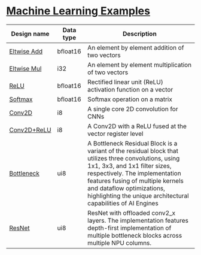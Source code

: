 <!---//===- README.md --------------------------*- Markdown -*-===//
//
// This file is licensed under the Apache License v2.0 with LLVM Exceptions.
// See https://llvm.org/LICENSE.txt for license information.
// SPDX-License-Identifier: Apache-2.0 WITH LLVM-exception
//
// Copyright (C) 2024, Advanced Micro Devices, Inc.
// 
//===----------------------------------------------------------------------===//-->

# <ins>Machine Learning Examples</ins>

| Design name | Data type | Description | 
|-|-|-|
| [Eltwise Add](../../programming_examples/ml/eltwise_add/) | bfloat16 | An element by element addition of two vectors | 
| [Eltwise Mul](../../programming_examples/ml/eltwise_mul/) | i32 | An element by element multiplication of two vectors | 
| [ReLU](../../programming_examples/ml/relu/) | bfloat16 | Rectified linear unit (ReLU) activation function on a vector| 
| [Softmax](../../programming_examples/ml/softmax/) | bfloat16 | Softmax operation on a matrix  | 
| [Conv2D](../../programming_examples/ml/conv2d) | i8 | A single core 2D convolution for CNNs |
| [Conv2D+ReLU](../../programming_examples/ml/conv2d_fused_relu) | i8 | A Conv2D with a ReLU fused at the vector register level |
|[Bottleneck](../../programming_examples/ml/bottleneck/)|ui8|A Bottleneck Residual Block is a variant of the residual block that utilizes three convolutions, using 1x1, 3x3, and 1x1 filter sizes, respectively. The implementation features fusing of multiple kernels and dataflow optimizations, highlighting the unique architectural capabilities of AI Engines|
|[ResNet](../../programming_examples/ml/resnet/)|ui8|ResNet with offloaded conv2_x layers. The implementation features depth-first implementation of multiple bottleneck blocks across multiple NPU columns.|

